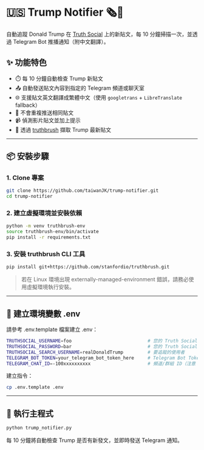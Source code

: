 # 🇺🇸 Trump Notifier 🗞️📢

自動追蹤 Donald Trump 在 [Truth Social](https://truthsocial.com/) 上的新貼文，每 10 分鐘掃描一次，並透過 Telegram Bot 推播通知（附中文翻譯）。

## ✨ 功能特色

- ⏱️ 每 10 分鐘自動檢查 Trump 新貼文
- 📤 自動發送貼文內容到指定的 Telegram 頻道或聊天室
- 🌐 支援貼文英文翻譯成繁體中文（使用 `googletrans` + `LibreTranslate` fallback）
- 🔁 不會重複推送相同貼文
- 📹 偵測影片貼文並加上提示
- 🧪 透過 [truthbrush](https://github.com/stanfordio/truthbrush) 擷取 Trump 最新貼文

---

## 📦 安裝步驟

### 1. Clone 專案

```bash
git clone https://github.com/taiwanJK/trump-notifier.git
cd trump-notifier
```

### 2. 建立虛擬環境並安裝依賴
```bash
python -m venv truthbrush-env
source truthbrush-env/bin/activate
pip install -r requirements.txt
```

### 3. 安裝 truthbrush CLI 工具
```bash
pip install git+https://github.com/stanfordio/truthbrush.git
``` 
> 若在 Linux 環境出現 externally-managed-environment 錯誤，請務必使用虛擬環境執行安裝。


---

## 🔐 建立環境變數 .env
請參考 .env.template 檔案建立 .env：
```bash
TRUTHSOCIAL_USERNAME=foo                            # 您的 Truth Social 使用者名稱
TRUTHSOCIAL_PASSWORD=bar                            # 您的 Truth Social 密碼               
TRUTHSOCIAL_SEARCH_USERNAME=realDonaldTrump         # 要追蹤的使用者
TELEGRAM_BOT_TOKEN=your_telegram_bot_token_here     # Telegram Bot Token
TELEGRAM_CHAT_ID=-100xxxxxxxxxx                     # 頻道/群組 ID（注意：頻道需設為公開）
```

建立指令：
```bash
cp .env.template .env
```

---

## 🚀 執行主程式
```bash
python trump_notifier.py
```
每 10 分鐘將自動檢查 Trump 是否有新發文，並即時發送 Telegram 通知。
